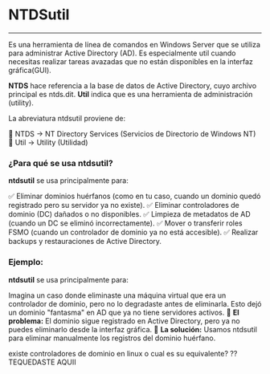 # NTDSutil 
---
Es una herramienta de línea de comandos en Windows Server que se utiliza para administrar Active Directory (AD). Es especialmente util cuando necesitas realizar tareas avazadas que no están disponibles en la interfaz gráfica(GUI).

**NTDS** hace referencia a la base de datos de Active Directory, cuyo archivo principal es ntds.dit.
**Util** indica que es una herramienta de administración (utility).

La abreviatura ntdsutil proviene de:

🔹 NTDS → NT Directory Services (Servicios de Directorio de Windows NT)
🔹 Util → Utility (Utilidad)


### ¿Para qué se usa ntdsutil?
**ntdsutil** se usa principalmente para:

✅ Eliminar dominios huérfanos (como en tu caso, cuando un dominio quedó registrado pero su servidor ya no existe).
✅ Eliminar controladores de dominio (DC) dañados o no disponibles.
✅ Limpieza de metadatos de AD (cuando un DC se eliminó incorrectamente).
✅ Mover o transferir roles FSMO (cuando un controlador de dominio ya no está accesible).
✅ Realizar backups y restauraciones de Active Directory.

### Ejemplo:
**ntdsutil** se usa principalmente para:

Imagina un caso donde eliminaste una máquina virtual que era un controlador de dominio, pero no lo degradaste antes de eliminarla. Esto dejó un dominio "fantasma" en AD que ya no tiene servidores activos.
🔹 **El problema:** El dominio sigue registrado en Active Directory, pero ya no puedes eliminarlo desde la interfaz gráfica.
🔹 **La solución:** Usamos ntdsutil para eliminar manualmente los registros del dominio huérfano.

existe controladores de dominio en linux o cual es su equivalente? ?? TEQUEDASTE AQUII